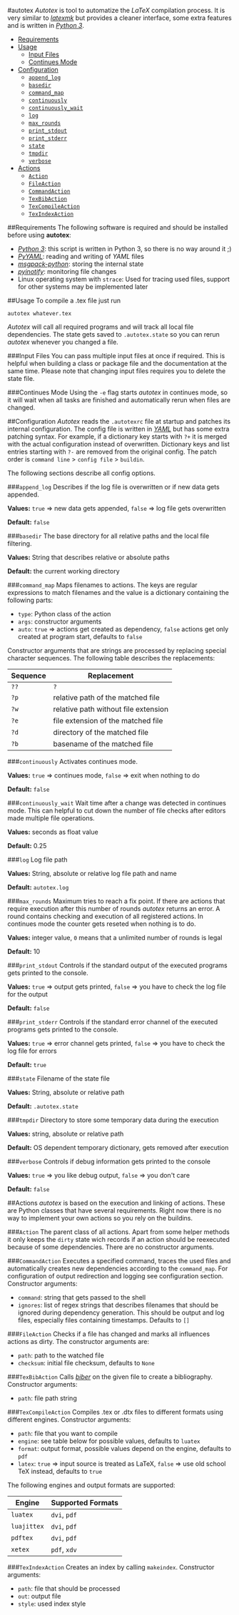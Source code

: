 #autotex
*Autotex* is tool to automatize the *LaTeX* compilation process. It is very similar to [*latexmk*](http://www.ctan.org/pkg/latexmk/) but provides a cleaner interface, some extra features and is written in [*Python 3*](https://www.python.org/).

 - [Requirements](#requirements)
 - [Usage](#usage)
   - [Input Files](#input-files)
   - [Continues Mode](#continues-mode)
 - [Configuration](#configuration)
   - [`append_log`](#append_log)
   - [`basedir`](#basedir)
   - [`command_map`](#command_map)
   - [`continuously`](#continuously)
   - [`continuously_wait`](#continuously_wait)
   - [`log`](#log)
   - [`max_rounds`](#max_rounds)
   - [`print_stdout`](#print_stdout)
   - [`print_stderr`](#print_stderr)
   - [`state`](#state)
   - [`tmpdir`](#tmpdir)
   - [`verbose`](#verbose)
 - [Actions](#actions)
   - [`Action`](#action)
   - [`FileAction`](#fileaction)
   - [`CommandAction`](#commandaction)
   - [`TexBibAction`](#texbibaction)
   - [`TexCompileAction`](#texcompileaction)
   - [`TexIndexAction`](#texindexaction)

##Requirements
The following software is required and should be installed before using **autotex**:

 - [*Python 3*](https://www.python.org/): this script is written in Python 3, so there is no way around it ;)
 - [*PyYAML*](http://pyyaml.org/): reading and writing of *YAML* files
 - [*msgpack-python*](http://msgpack.org/): storing the internal state
 - [*pyinotify*](https://github.com/seb-m/pyinotify): monitoring file changes
 - Linux operating system with `strace`: Used for tracing used files, support for other systems may be implemented later

##Usage
To compile a .tex file just run

    autotex whatever.tex

*Autotex* will call all required programs and will track all local file dependencies. The state gets saved to `.autotex.state` so you can rerun *autotex* whenever you changed a file.

###Input Files
You can pass multiple input files at once if required. This is helpful when building a class or package file and the documentation at the same time. Please note that changing input files requires you to delete the state file.

###Continues Mode
Using the `-e` flag starts *autotex* in continues mode, so it will wait when all tasks are finished and automatically rerun when files are changed.

##Configuration
*Autotex* reads the `.autotexrc` file at startup and patches its internal configuration. The config file is written in [*YAML*](http://en.wikipedia.org/wiki/YAML) but has some extra patching syntax. For example, if a dictionary key starts with `?+` it is merged with the actual configuration instead of overwritten. Dictionary keys and list entries starting with `?-` are removed from the original config. The patch order is `command line` > `config file` > `buildin`.

The following sections describe all config options.

###`append_log`
Describes if the log file is overwritten or if new data gets appended.

**Values:** `true` => new data gets appended, `false` => log file gets overwritten

**Default:** `false`

###`basedir`
The base directory for all relative paths and the local file filtering.

**Values:** String that describes relative or absolute paths

**Default:** the current working directory

###`command_map`
Maps filenames to actions. The keys are regular expressions to match filenames and the value is a dictionary containing the following parts:

 - `type`: Python class of the action
 - `args`: constructor arguments
 - `auto`: `true` => actions get created as dependency, `false` actions get only created at program start, defaults to `false`

Constructor arguments that are strings are processed by replacing special character sequences. The following table describes the replacements:

| Sequence | Replacement                          |
| -------- | ------------------------------------ |
| `??`     | `?`                                  |
| `?p`     | relative path of the matched file    |
| `?w`     | relative path without file extension |
| `?e`     | file extension of the matched file   |
| `?d`     | directory of the matched file        |
| `?b`     | basename of the matched file         |

###`continuously`
Activates continues mode.

**Values:** `true` => continues mode, `false` => exit when nothing to do

**Default:** `false`

###`continuously_wait`
Wait time after a change was detected in continues mode. This can helpful to cut down the number of file checks after editors made multiple file operations.

**Values:** seconds as float value

**Default:** 0.25

###`log`
Log file path

**Values:** String, absolute or relative log file path and name

**Default:** `autotex.log`

###`max_rounds`
Maximum tries to reach a fix point. If there are actions that require execution after this number of rounds *autotex* returns an error. A round contains checking and execution of all registered actions. In continues mode the counter gets reseted when nothing is to do.

**Values:** integer value, `0` means that a unlimited number of rounds is legal

**Default:** 10

###`print_stdout`
Controls if the standard output of the executed programs gets printed to the console.

**Values:** `true` => output gets printed, `false` => you have to check the log file for the output

**Default:** `false`

###`print_stderr`
Controls if the standard error channel of the executed programs gets printed to the console.

**Values:** `true` => error channel gets printed, `false` => you have to check the log file for errors

**Default:** `true`

###`state`
Filename of the state file

**Values:** String, absolute or relative path

**Default:** `.autotex.state`

###`tmpdir`
Directory to store some temporary data during the execution

**Values:** string, absolute or relative path

**Default:** OS dependent temporary dictionary, gets removed after execution

###`verbose`
Controls if debug information gets printed to the console

**Values:** `true` => you like debug output, `false` => you don't care

**Default:** `false`

##Actions
*autotex* is based on the execution and linking of actions. These are Python classes that have several requirements. Right now there is no way to implement your own actions so you rely on the buildins.

###`Action`
The parent class of all actions. Apart from some helper methods it only keeps the `dirty` state wich records if an action should be reexecuted because of some dependencies. There are no constructor arguments.

###`CommandAction`
Executes a specified command, traces the used files and automatically creates new dependencies according to the `command_map`. For configuration of output redirection and logging see configuration section. Constructor arguments:

 - `command`: string that gets passed to the shell
 - `ignores`: list of regex strings that describes filenames that should be ignored during dependency generation. This should be output and log files, especially files containing timestamps. Defaults to `[]`

###`FileAction`
Checks if a file has changed and marks all influences actions as dirty. The constructor arguments are:

 - `path`: path to the watched file
 - `checksum`: initial file checksum, defaults to `None`

###`TexBibAction`
Calls [*biber*](http://biblatex-biber.sourceforge.net/) on the given file to create a bibliography. Constructor arguments:

 - `path`: file path string

###`TexCompileAction`
Compiles .tex or .dtx files to different formats using different engines. Constructor arguments:

 - `path`: file that you want to compile
 - `engine`: see table below for possible values, defaults to `luatex`
 - `format`: output format, possible values depend on the engine, defaults to `pdf`
 - `latex`: `true` => input source is treated as LaTeX, `false` => use old school TeX instead, defaults to `true`

 The following engines and output formats are supported:

| Engine      | Supported Formats |
| ----------- | ----------------- |
| `luatex`    | `dvi`, `pdf`      |
| `luajittex` | `dvi`, `pdf`      |
| `pdftex`    | `dvi`, `pdf`      |
| `xetex`     | `pdf`, `xdv`      |

###`TexIndexAction`
Creates an index by calling `makeindex`. Constructor arguments:

 - `path`: file that should be processed
 - `out`: output file
 - `style`: used index style

